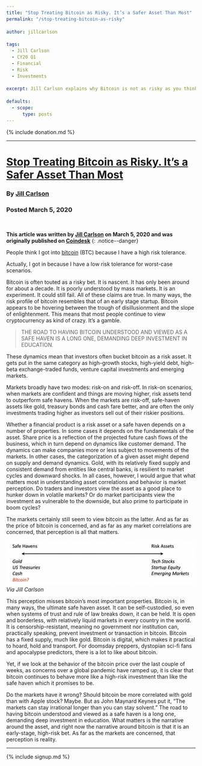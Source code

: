 ```yaml
---
title: "Stop Treating Bitcoin as Risky. It’s a Safer Asset Than Most"
permalink: "/stop-treating-bitcoin-as-risky"

author: jillcarlson

tags:
  - Jill Carlson
  - CY20 Q1
  - Financial
  - Risk
  - Investments

excerpt: Jill Carlson explains why Bitcoin is not as risky as you think. Posted March 5, 2020.

defaults:
  - scope:
      type: posts
---
```


{% include donation.md %}

***

# [Stop Treating Bitcoin as Risky. It’s a Safer Asset Than Most](https://www.coindesk.com/stop-treating-bitcoin-as-risky-its-a-safer-asset-than-most)
### By [Jill Carlson](https://twitter.com/jillruthcarlson)
### Posted March 5, 2020

<br>

**This article was written by [Jill Carlson](https://twitter.com/jillruthcarlson) on March 5, 2020 and was originally published on [Coindesk](https://www.coindesk.com/stop-treating-bitcoin-as-risky-its-a-safer-asset-than-most)**
{: .notice--danger}

People think I got into [bitcoin](https://www.coindesk.com/price/bitcoin) (BTC) because I have a high risk tolerance.

Actually, I got in because I have a low risk tolerance for worst-case scenarios.

Bitcoin is often touted as a risky bet. It is nascent. It has only been around for about a decade. It is poorly understood by mass markets. It is an experiment. It could still fail. All of these claims are true. In many ways, the risk profile of bitcoin resembles that of an early stage startup. Bitcoin appears to be hovering between the trough of disillusionment and the slope of enlightenment. This means that most people continue to view cryptocurrency as kind of crazy. It’s a gamble.

> THE ROAD TO HAVING BITCOIN UNDERSTOOD AND VIEWED AS A SAFE HAVEN IS A LONG ONE, DEMANDING DEEP INVESTMENT IN EDUCATION. 

These dynamics mean that investors often bucket bitcoin as a risk asset. It gets put in the same category as high-growth stocks, high-yield debt, high-beta exchange-traded funds, venture capital investments and emerging markets.

Markets broadly have two modes: risk-on and risk-off. In risk-on scenarios, when markets are confident and things are moving higher, risk assets tend to outperform safe havens. When the markets are risk-off, safe-haven assets like gold, treasury bonds and cash fare better, and are often the only investments trading higher as investors sell out of their riskier positions.

Whether a financial product is a risk asset or a safe haven depends on a number of properties. In some cases it depends on the fundamentals of the asset. Share price is a reflection of the projected future cash flows of the business, which in turn depend on dynamics like customer demand. The dynamics can make companies more or less subject to movements of the markets. In other cases, the categorization of a given asset might depend on supply and demand dynamics. Gold, with its relatively fixed supply and consistent demand from entities like central banks, is resilient to market cycles and downward shocks. In all cases, however, I would argue that what matters most in understanding asset correlations and behavior is market perception. Do traders and investors view the asset as a good place to hunker down in volatile markets? Or do market participants view the investment as vulnerable to the downside, but also prime to participate in boom cycles?

The markets certainly still seem to view bitcoin as the latter. And as far as the price of bitcoin is concerned, and as far as any market correlations are concerned, that perception is all that matters.

![screen-shot-2020-03-04-at-4-08-26-pm](/assets/images/2020/m3/jc1.png)
*Via Jill Carlson*

This perception misses bitcoin’s most important properties. Bitcoin is, in many ways, the ultimate safe haven asset. It can be self-custodied, so even when systems of trust and rule of law breaks down, it can be held. It is open and borderless, with relatively liquid markets in every country in the world. It is censorship-resistant, meaning no government nor institution can, practically speaking, prevent investment or transaction in bitcoin. Bitcoin has a fixed supply, much like gold. Bitcoin is digital, which makes it practical to hoard, hold and transport. For doomsday preppers, dystopian sci-fi fans and apocalypse predictors, there is a lot to like about bitcoin.

Yet, if we look at the behavior of the bitcoin price over the last couple of weeks, as concerns over a global pandemic have ramped up, it is clear that bitcoin continues to behave more like a high-risk investment than like the safe haven which it promises to be.

Do the markets have it wrong? Should bitcoin be more correlated with gold than with Apple stock? Maybe. But as John Maynard Keynes put it, “The markets can stay irrational longer than you can stay solvent.” The road to having bitcoin understood and viewed as a safe haven is a long one, demanding deep investment in education. What matters is the narrative around the asset, and right now the narrative around bitcoin is that it is an early-stage, high-risk bet. As far as the markets are concerned, that perception is reality.

***

{% include signup.md %}

